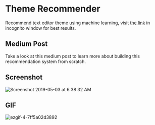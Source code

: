 # Theme Recommender
Recommend text editor theme using machine learning, visit [the link](https://zealous-sinoussi-949911.netlify.com/) in incognito window for best results.

## Medium Post

Take a look at this medium post to learn more about building this recommendation system from scratch.

## Screenshot
![Screenshot 2019-05-03 at 6 38 32 AM](https://user-images.githubusercontent.com/41565823/57120074-ff62b580-6d6e-11e9-9149-08576eb09605.png)

## GIF
![ezgif-4-7ff5a02d3892](https://user-images.githubusercontent.com/41565823/57125089-4dd07e00-6d88-11e9-9d05-171f1face838.gif)
